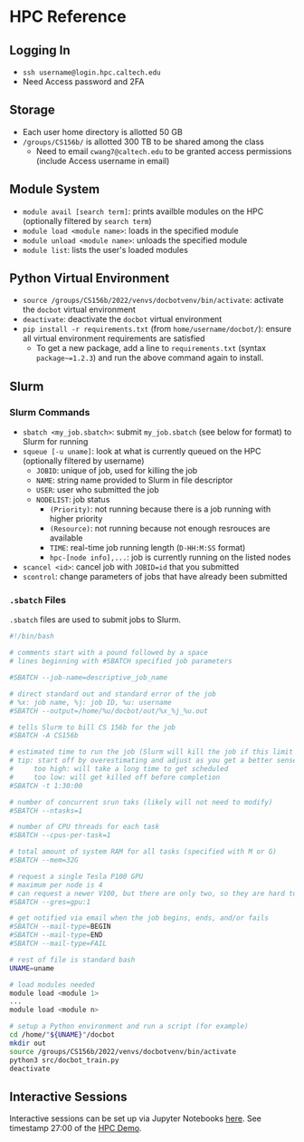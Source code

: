 # HPC Reference

## Logging In
- `ssh username@login.hpc.caltech.edu`
- Need Access password and 2FA

## Storage
- Each user home directory is allotted 50 GB
- `/groups/CS156b/` is allotted 300 TB to be shared among the class
	- Need to email `cwang7@caltech.edu` to be granted access permissions (include Access username in email)

## Module System
- `module avail [search term]`: prints availble modules on the HPC (optionally filtered by `search term`)
- `module load <module name>`: loads in the specified module
- `module unload <module name>`: unloads the specified module
- `module list`: lists the user's loaded modules

## Python Virtual Environment
- `source /groups/CS156b/2022/venvs/docbotvenv/bin/activate`: activate the `docbot` virtual environment
- `deactivate`: deactivate the `docbot` virtual environment
- `pip install -r requirements.txt` (from `home/username/docbot/`): ensure all virtual environment requirements are satisfied
  - To get a new package, add a line to `requirements.txt` (syntax `package~=1.2.3`) and run the above command again to install.

## Slurm
### Slurm Commands
- `sbatch <my_job.sbatch>`: submit `my_job.sbatch` (see below for format) to Slurm for running
- `squeue [-u uname]`: look at what is currently queued on the HPC (optionally filtered by username)
	- `JOBID`: unique  of job, used for killing the job
	- `NAME`: string name provided to Slurm in file descriptor
	- `USER`: user who submitted the job
	- `NODELIST`: job status
		- `(Priority)`: not running because there is a job running with higher priority
		- `(Resource)`: not running because not enough resrouces are available
		- `TIME`: real-time job running length (`D-HH:M:SS` format)
		- `hpc-[node info],...`: job is currently running on the listed nodes
- `scancel <id>`: cancel job with `JOBID=id` that you submitted
- `scontrol`: change parameters of jobs that have already been submitted

### `.sbatch` Files
`.sbatch` files are used to submit jobs to Slurm.
```bash
#!/bin/bash

# comments start with a pound followed by a space
# lines beginning with #SBATCH specified job parameters

#SBATCH --job-name=descriptive_job_name

# direct standard out and standard error of the job
# %x: job name, %j: job ID, %u: username
#SBATCH --output=/home/%u/docbot/out/%x_%j_%u.out

# tells Slurm to bill CS 156b for the job
#SBATCH -A CS156b

# estimated time to run the job (Slurm will kill the job if this limit is exceeded)
# tip: start off by overestimating and adjust as you get a better sense
#     too high: will take a long time to get scheduled
#     too low: will get killed off before completion
#SBATCH -t 1:30:00

# number of concurrent srun taks (likely will not need to modify)
#SBATCH --ntasks=1

# number of CPU threads for each task
#SBATCH --cpus-per-task=1

# total amount of system RAM for all tasks (specified with M or G)
#SBATCH --mem=32G

# request a single Tesla P100 GPU
# maximum per node is 4
# can request a newer V100, but there are only two, so they are hard to get
#SBATCH --gres=gpu:1

# get notified via email when the job begins, ends, and/or fails
#SBATCH --mail-type=BEGIN
#SBATCH --mail-type=END
#SBATCH --mail-type=FAIL

# rest of file is standard bash
UNAME=uname

# load modules needed
module load <module 1>
...
module load <module n>

# setup a Python environment and run a script (for example)
cd /home/"${UNAME}"/docbot
mkdir out
source /groups/CS156b/2022/venvs/docbotvenv/bin/activate
python3 src/docbot_train.py
deactivate
```

## Interactive Sessions
Interactive sessions can be set up via Jupyter Notebooks [here](https://interactive.hpc.caltech.edu/).
See timestamp 27:00 of the [HPC Demo](https://piazza.com/caltech/spring2022/cs156b/resources).
